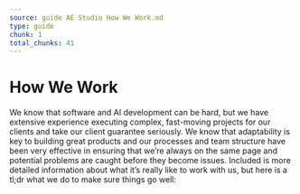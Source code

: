 ```yaml
---
source: guide AE Studio How We Work.md
type: guide
chunk: 1
total_chunks: 41
---
```


# How We Work

We know that software and AI development can be hard, but we have extensive experience executing complex, fast-moving projects for our clients and take our client guarantee seriously. We know that adaptability is key to building great products and our processes and team structure have been very effective in ensuring that we’re always on the same page and potential problems are caught before they become issues. Included is more detailed information about what it’s really like to work with us, but here is a tl;dr what we do to make sure things go well: